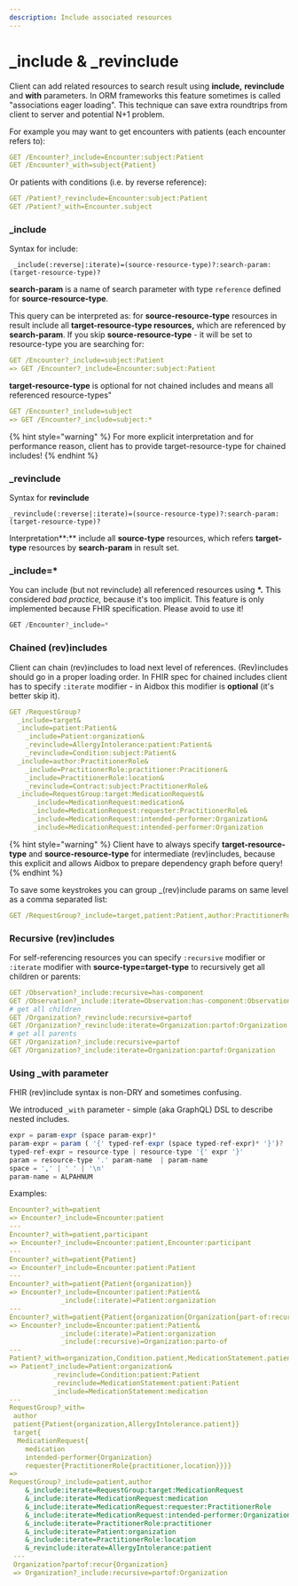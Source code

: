 ```yaml
---
description: Include associated resources
---
```


# \_include & \_revinclude

Client can add related resources to search result using **include,** **revinclude**  and **with** parameters.  In ORM frameworks this feature sometimes is called "associations eager loading". This technique can save extra roundtrips from client to server and potential N+1 problem.

For example you may want to get encounters with patients \(each encounter refers to\):

```yaml
GET /Encounter?_include=Encounter:subject:Patient
GET /Encounter?_with=subject{Patient}
```

Or patients with conditions \(i.e. by reverse reference\):

```yaml
GET /Patient?_revinclude=Encounter:subject:Patient
GET /Patient?_with=Encounter.subject
```

### \_include

Syntax for include:

```text
 _include(:reverse|:iterate)=(source-resource-type)?:search-param:(target-resource-type)?
```

**search-param** is a name of search parameter  with type `reference` defined for **source-resource-type**.

This query can be interpreted as: for **source-resource-type** resources in result include all **target-resource-type resources,** which are referenced by **search-param**. If you skip **source-resource-type** - it will be set to resource-type you are searching for:

```yaml
GET /Encounter?_include=subject:Patient 
=> GET /Encounter?_include=Encounter:subject:Patient
```

**target-resource-type** is optional for not chained includes and means all referenced resource-types"

```yaml
GET /Encounter?_include=subject 
=> GET /Encounter?_include=subject:*
```

{% hint style="warning" %}
For more explicit interpretation and for performance reason, client has to provide target-resource-type for chained includes!
{% endhint %}

### **\_revinclude**

Syntax for **revinclude**

```text
_revinclude(:reverse|:iterate)=(source-resource-type)?:search-param:(target-resource-type)?
```

Interpretation**:**  include all **source-type** resources, which refers **target-type** resources by **search-param** in result set.

### **\_include=\***

You can include \(but not revinclude\) all referenced resources using **\*.** This considered _bad practice,_ because it's too implicit. This feature is only implemented because FHIR specification. Please avoid to use it! 

```javascript
GET /Encounter?_include=*
```

### Chained \(rev\)includes

Client can chain \(rev\)includes to load next level of references.  \(Rev\)includes should go in a proper loading order. In FHIR spec for chained includes client has to specify `:iterate` modifier - in Aidbox this modifier is  **optional** \(it's better skip it\).

```yaml
GET /RequestGroup?
  _include=target&
  _include=patient:Patient&
    _include=Patient:organization&
    _revinclude=AllergyIntolerance:patient:Patient&
    _revinclude=Condition:subject:Patient&
  _include=author:PractitionerRole&
    _include=PractitionerRole:practitioner:Pracitioner&
    _include=PractitionerRole:location&
    _revinclude=Contract:subject:PractitionerRole&
  _include=RequestGroup:target:MedicationRequest&
      _include=MedicationRequest:medication&
      _include=MedicationRequest:requester:PractitionerRole&
      _include=MedicationRequest:intended-performer:Organization&
      _include=MedicationRequest:intended-performer:Organization
```

{% hint style="warning" %}
Client have to always specify **target-resource-type** and **source-resource-type** for intermediate \(rev\)includes, because this explicit and allows Aidbox to prepare dependency graph before query!
{% endhint %}

To save some keystrokes you can group \_\(rev\)include params on same level as a comma separated list:

```yaml
GET /RequestGroup?_include=target,patient:Patient,author:PractitionerRole
```

### Recursive \(rev\)includes

For self-referencing resources you can specify `:recursive` modifier or `:iterate` modifier with **source-type=target-type** to recursively get all children or parents:

```yaml
GET /Observation?_include:recursive=has-component
GET /Observation?_include:iterate=Observation:has-component:Observation
# get all children
GET /Organization?_revinclude:recursive=partof
GET /Organization?_revinclude:iterate=Organization:partof:Organization
# get all parents
GET /Organization?_include:recursive=partof
GET /Organization?_include:iterate=Organization:partof:Organization
```

### Using \_with parameter

FHIR \(rev\)include syntax is non-DRY and sometimes confusing.

We introduced `_with` parameter - simple \(aka GraphQL\) DSL to describe nested includes.

```javascript
expr = param-expr (space param-expr)*
param-expr = param ( '{' typed-ref-expr (space typed-ref-expr)* '}')?
typed-ref-expr = resource-type | resource-type '{' expr '}'
param = resource-type '.' param-name  | param-name
space = ',' | ' ' | '\n'
param-name = ALPAHNUM
```

Examples:

```yaml
Encounter?_with=patient
=> Encounter?_include=Encounter:patient
---
Encounter?_with=patient,participant
=> Encounter?_include=Encounter:patient,Encounter:participant
---
Encounter?_with=patient{Patient}
=> Encounter?_include=Encounter:patient:Patient
---
Encounter?_with=patient{Patient{organization}}
=> Encounter?_include=Encounter:patient:Patient&
             _include(:iterate)=Patient:organization
---            
Encounter?_with=patient{Patient{organization{Organization{part-of:recur}}
=> Encounter?_include=Encounter:patient:Patient&
             _include(:iterate)=Patient:organization
             _include(:recursive)=Organization:parto-of           
---             
Patient?_with=organization,Condition.patient,MedicationStatement.patient{medication}
=> Patient?_include=Patient:organization&
           _revinclude=Condition:patient:Patient
           _revinclude=MedicationStatement:patient:Patient
           _include=MedicationStatement:medication
---             
RequestGroup?_with=
 author
 patient{Patient{organization,AllergyIntolerance.patient}}
 target{
  MedicationRequest{
    medication
    intended-performer{Organization}
    requester{PractitionerRole{practitioner,location}}}}
=>
RequestGroup?_include=patient,author
    &_include:iterate=RequestGroup:target:MedicationRequest
    &_include:iterate=MedicationRequest:medication
    &_include:iterate=MedicationRequest:requester:PractitionerRole
    &_include:iterate=MedicationRequest:intended-performer:Organization
    &_include:iterate=PractitionerRole:practitioner
    &_include:iterate=Patient:organization
    &_include:iterate=PractitionerRole:location
    &_revinclude:iterate=AllergyIntolerance:patient
 ---
 Organization?partof:recur{Organization}
 => Organization?_include:recursive=partof:Organization
```

